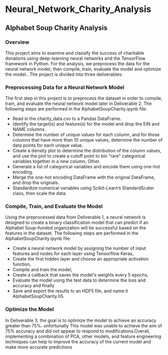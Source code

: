 # Neural_Network_Charity_Analysis
## Alphabet Soup Charity Analysis

### Overview
This project aims to examine and classify the success of charitable donations using deep-learning neural networks and the TensorFlow framework in Python. For the analysis, we preprocess the data for the neural network model, then compile, train, evaluate the model and optimize the model.. The project is divided into three deliverables:


### Preprocessing Data for a Neural Network Model

The first step in this project is to preprocess the dataset in order to compile, train, and evaluate the neural network model later in Deliverable 2. The following steps are performed in the AlphabetSoupCharity.ipynb file:

* Read in the charity_data.csv to a Pandas DataFrame.
* Identify the target(s) and feature(s) for the model and drop the EIN and NAME columns.
* Determine the number of unique values for each column, and for those columns that have more than 10 unique values, determine the number of data points for each unique value.
* Create a density plot to determine the distribution of the column values, and use the plot to create a cutoff point to bin "rare" categorical variables together in a new column, Other.
* Generate a list of categorical variables and encode them using one-hot encoding.
* Merge the one-hot encoding DataFrame with the original DataFrame, and drop the originals.
* Standardize numerical variables using Scikit-Learn’s StandardScaler class, then scale the data.

### Compile, Train, and Evaluate the Model

Using the preprocessed data from Deliverable 1, a neural network is designed to create a binary classification model that can predict if an Alphabet Soup–funded organization will be successful based on the features in the dataset. The following steps are performed in the AlphabetSoupCharity.ipynb file:

* Create a neural network model by assigning the number of input features and nodes for each layer using Tensorflow Keras,
* Create the first hidden layer and choose an appropriate activation function,
* Compile and train the model,
* Create a callback that saves the model's weights every 5 epochs,
* Evaluate the model using the test data to determine the loss and accuracy and finally
* Save and export the results to an HDF5 file, and name it AlphabetSoupCharity.h5.

### Optimize the Model

In Deliverable 3, the goal is to optimize the model to achieve an accuracy greater than 75%. 
unfortunatly This model was unable to achieve the aim of 75% accuracy and did not appear to respond to modifications.Overall, implementing a combination of PCA, other models, and feature engineering techniques can help to improve the accuracy of the current model and make more accurate predictions
